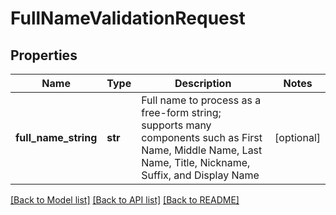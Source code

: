 # FullNameValidationRequest

## Properties
Name | Type | Description | Notes
------------ | ------------- | ------------- | -------------
**full_name_string** | **str** | Full name to process as a free-form string; supports many components such as First Name, Middle Name, Last Name, Title, Nickname, Suffix, and Display Name | [optional] 

[[Back to Model list]](../README.md#documentation-for-models) [[Back to API list]](../README.md#documentation-for-api-endpoints) [[Back to README]](../README.md)


